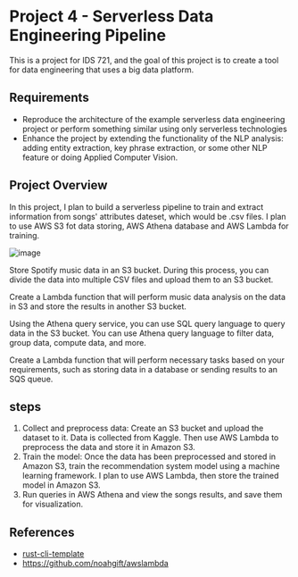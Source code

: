# Project 4 - Serverless Data Engineering Pipeline
This is a project for IDS 721, and the goal of this project is to create a tool for data engineering that uses a big data platform.

## Requirements
* Reproduce the architecture of the example serverless data engineering project or perform something similar using only serverless technologies
* Enhance the project by extending the functionality of the NLP analysis: adding entity extraction, key phrase extraction, or some other NLP feature or doing Applied Computer Vision.

## Project Overview
In this project, I plan to build a serverless pipeline to train and extract information from songs' attributes dateset, which would be .csv files. I plan to use AWS S3 fot data storing, AWS Athena database and AWS Lambda for training. 

![image](https://user-images.githubusercontent.com/101923398/231911786-de90a278-74c3-4908-80e0-40641f7e35fd.png)

Store Spotify music data in an S3 bucket. During this process, you can divide the data into multiple CSV files and upload them to an S3 bucket.

Create a Lambda function that will perform music data analysis on the data in S3 and store the results in another S3 bucket.

Using the Athena query service, you can use SQL query language to query data in the S3 bucket. You can use Athena query language to filter data, group data, compute data, and more.

Create a Lambda function that will perform necessary tasks based on your requirements, such as storing data in a database or sending results to an SQS queue.


## steps 
1. Collect and preprocess data: Create an S3 bucket and upload the dataset to it. Data is collected from Kaggle. Then use AWS Lambda to preprocess the data and store it in Amazon S3.
2. Train the model: Once the data has been preprocessed and stored in Amazon S3, train the recommendation system model using a machine learning framework. I plan to use AWS Lambda, then store the trained model in Amazon S3.
3. Run queries in AWS Athena and view the songs results, and save them for visualization.



## References

* [rust-cli-template](https://github.com/kbknapp/rust-cli-template)
* https://github.com/noahgift/awslambda
